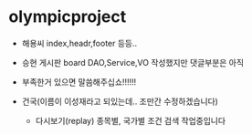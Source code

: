 # olympicproject
+ 해용씨 index,headr,footer 등등..

+ 승현 게시판 board DAO,Service,VO 작성했지만 댓글부분은 아직
+ 부족한거 있으면 말씀해주십쇼!!!!!!

+ 건국(이름이 이성재라고 되있는데.. 조만간 수정하겠습니다)
    - 다시보기(replay) 종목별, 국가별 조건 검색 작업중입니다
